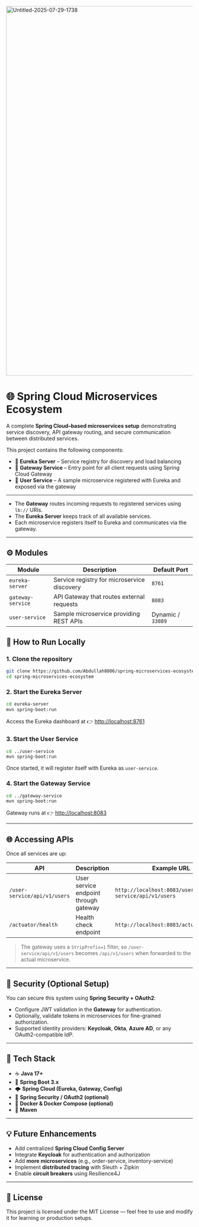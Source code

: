 <img width="2182" height="998" alt="Untitled-2025-07-29-1738" src="https://github.com/user-attachments/assets/4dd1d28d-898b-4601-a19b-f39c6d47daa8" />


# 🌐 Spring Cloud Microservices Ecosystem

A complete **Spring Cloud–based microservices setup** demonstrating service discovery, API gateway routing, and secure communication between distributed services.

This project contains the following components:

- 🧩 **Eureka Server** – Service registry for discovery and load balancing  
- 🚪 **Gateway Service** – Entry point for all client requests using Spring Cloud Gateway  
- 👤 **User Service** – A sample microservice registered with Eureka and exposed via the gateway  

---

- The **Gateway** routes incoming requests to registered services using `lb://` URIs.
- The **Eureka Server** keeps track of all available services.
- Each microservice registers itself to Eureka and communicates via the gateway.

---

## ⚙️ **Modules**

| Module | Description | Default Port |
|---------|--------------|--------------|
| `eureka-server` | Service registry for microservice discovery | `8761` |
| `gateway-service` | API Gateway that routes external requests | `8083` |
| `user-service` | Sample microservice providing REST APIs | Dynamic / `33889` |


## 🚀 **How to Run Locally**

### **1. Clone the repository**
```bash
git clone https://github.com/Abdullah8006/spring-microservices-ecosystem.git
cd spring-microservices-ecosystem
````

### **2. Start the Eureka Server**

```bash
cd eureka-server
mvn spring-boot:run
```

Access the Eureka dashboard at 👉 [http://localhost:8761](http://localhost:8761)

### **3. Start the User Service**

```bash
cd ../user-service
mvn spring-boot:run
```

Once started, it will register itself with Eureka as `user-service`.

### **4. Start the Gateway Service**

```bash
cd ../gateway-service
mvn spring-boot:run
```

Gateway runs at 👉 [http://localhost:8083](http://localhost:8083)

---

## 🌐 **Accessing APIs**

Once all services are up:

| API                          | Description                           | Example URL                                       |
| ---------------------------- | ------------------------------------- | ------------------------------------------------- |
| `/user-service/api/v1/users` | User service endpoint through gateway | `http://localhost:8083/user-service/api/v1/users` |
| `/actuator/health`           | Health check endpoint                 | `http://localhost:8083/actuator/health`           |

> The gateway uses a `StripPrefix=1` filter, so `/user-service/api/v1/users` becomes `/api/v1/users` when forwarded to the actual microservice.

---

## 🔐 **Security (Optional Setup)**

You can secure this system using **Spring Security + OAuth2**:

* Configure JWT validation in the **Gateway** for authentication.
* Optionally, validate tokens in microservices for fine-grained authorization.
* Supported identity providers: **Keycloak**, **Okta**, **Azure AD**, or any OAuth2-compatible IdP.


---

## 🧰 **Tech Stack**

* ☕ **Java 17+**
* 🧩 **Spring Boot 3.x**
* 🌩️ **Spring Cloud (Eureka, Gateway, Config)**
* 🧠 **Spring Security / OAuth2 (optional)**
* 🐳 **Docker & Docker Compose (optional)**
* 🧾 **Maven**

---

## 💡 **Future Enhancements**

* Add centralized **Spring Cloud Config Server**
* Integrate **Keycloak** for authentication and authorization
* Add **more microservices** (e.g., order-service, inventory-service)
* Implement **distributed tracing** with Sleuth + Zipkin
* Enable **circuit breakers** using Resilience4J

---

## 🏁 **License**

This project is licensed under the MIT License — feel free to use and modify it for learning or production setups.

```
